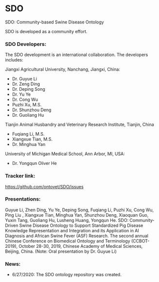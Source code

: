 # SDO
SDO: Community-based Swine Disease Ontology

SDO is developed as a community effort. 


### SDO Developers:
The SDO development is an international collaboration. The developers includes:

Jiangxi Agricultural University, Nanchang, Jiangxi, China: 
- Dr. Guyue Li
- Dr. Zeng Ding
- Dr. Deping Song
- Dr. Yu Ye
- Dr. Cong Wu
- Puzhi Xu, M.S. 
- Dr. Shunzhou Deng
- Dr. Guoliang Hu

Tianjin Animal Husbandry and Veterinary Research Institute, Tianjin, China
- Fuqiang Li, M.S. 
- Xiangxue Tian, M.S.
- Dr. Minghua Yan

University of Michigan Medical School, Ann Arbor, MI, USA: 
- Dr. Yongqun Oliver He


### Tracker link:  
https://github.com/ontovet/SDO/issues

### Presentations:
Guyue Li, Zhen Ding, Yu Ye, Deping Song, Fuqiang Li, Puzhi Xu, Cong Wu, Ping Liu , Xiangxue Tian, Minghua Yan, Shunzhou Deng, Xiaoquan Guo, Yuxin Tang, Guoliang Hu, Lusheng Huang, Yongqun He. SDO: Community-Driven Swine Disease Ontology to Support Standardized Pig Disease Knowledge Representation and Integration and its Application in AI Diagnosis and African Swine Fever (ASF) Research. The second annual Chinese Conference on Biomedical Ontology and Terminology (CCBOT-2019), October 28-30, 2019, Chinese Academy of Medical Sciences, Beijing, China. (Note: Oral presentation by Dr. Guyue Li)

### News: 
- 6/27/2020: The SDO ontology repository was created. 
